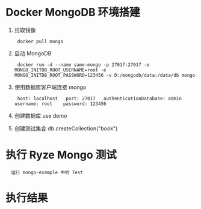# Docker MongoDB 环境搭建

1. 拉取镜像

        docker pull mongo

2. 启动 MongoDB

        docker run -d --name same-mongo -p 27017:27017 -e MONGO_INITDB_ROOT_USERNAME=root -e MONGO_INITDB_ROOT_PASSWORD=123456 -v D:/mongodb/data:/data/db mongo

3. 使用数据库客户端连接 mongo

        host: localhost   port: 27017   authenticationDatabase: admin    username: root    password: 123456

4. 创建数据库 use demo

5. 创建测试集合 db.createCollection("book")

# 执行 Ryze Mongo 测试

      运行 mongo-example 中的 Test

# 执行结果
